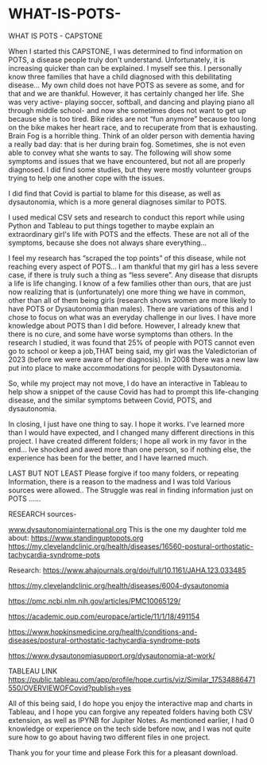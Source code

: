 # WHAT-IS-POTS-

WHAT IS POTS - CAPSTONE

When I started this CAPSTONE, I was determined to find information on POTS, a disease people truly don't understand. Unfortunately, it is increasing quicker than can be explained. I myself see this. I personally know three families that have a child diagnosed with this debilitating disease… My own child does not have POTS as severe as some, and for that and we are thankful. However, it has certainly changed her life. She was very active- playing soccer, softball, and dancing and playing piano all through middle school- and now she sometimes does not want to get up because she is too tired. Bike rides are not “fun anymore” because too long on the bike makes her heart race, and to recuperate from that is exhausting. Brain Fog is a horrible thing. Think of an older person with dementia having a really bad day: that is her during brain fog. Sometimes, she is not even able to convey what she wants to say. The following will show some symptoms and issues that we have encountered, but not all are properly diagnosed. I did find some studies, but they were mostly volunteer groups trying to help one another cope with the issues.

I did find that Covid is partial to blame for this disease, as well as dysautonomia, which is a more general diagnoses similar to POTS.

I used medical CSV sets and research to conduct this report while using Python and Tableau to put things together to maybe explain an extraordinary girl's life with POTS and the effects. These are not all of the symptoms, because she does not always share everything…

I feel my research has “scraped the top points” of this disease, while not reaching every aspect of POTS… I am thankful that my girl has a less severe case, if there is truly such a thing as “less severe”. Any disease that disrupts a life is life changing. I know of a few families other than ours, that are just now realizing that is (unfortunately) one more thing we have in common, other than all of them being girls (research shows women are more likely to have POTS or Dysautonomia than males). There are variations of this and I chose to focus on what was an everyday challenge in our lives. I have more knowledge about POTS than I did before. However, I already knew that there is no cure, and some have worse symptoms than others. In the research I studied, it was found that 25% of people with POTS cannot even go to school or keep a job,THAT being said, my girl was the Valedictorian of 2023 (before we were aware of her diagnosis). In 2008 there was a new law put into place to make accommodations for people with Dysautonomia.

So, while my project may not move, I do have an interactive in Tableau  to help show a snippet of the cause Covid has had to prompt this life-changing disease, and the similar symptoms between Covid, POTS, and dysautonomia.

In closing, I just have one thing to say. I hope it works. I've learned more than I would have expected, and I changed many different directions in this project. I have created different folders; I hope all work in my favor in the end… Ive shocked and awed more than one person, so if nothing else, the experience has been for the better, and I have learned much. 

LAST BUT NOT LEAST   Please forgive if too many folders, or repeating Information, there is a reason to the madness and I was told Various sources were allowed.. The Struggle 
was real in finding information just on POTS ......



RESEARCH sources-

www.dysautonomiainternational.org
This is the one my daughter told me about:
https://www.standinguptopots.org
https://my.clevelandclinic.org/health/diseases/16560-postural-orthostatic-tachycardia-syndrome-pots

Research:
https://www.ahajournals.org/doi/full/10.1161/JAHA.123.033485

https://my.clevelandclinic.org/health/diseases/6004-dysautonomia

https://pmc.ncbi.nlm.nih.gov/articles/PMC10065129/

https://academic.oup.com/europace/article/11/1/18/491154

https://www.hopkinsmedicine.org/health/conditions-and-diseases/postural-orthostatic-tachycardia-syndrome-pots

https://www.dysautonomiasupport.org/dysautonomia-at-work/

TABLEAU LINK
https://public.tableau.com/app/profile/hope.curtis/viz/Similar_17534886471550/OVERVIEWOFCovid?publish=yes




All of this being said, I do hope you enjoy the interactive map and charts in Tableau, and I hope you can forgive any repeated folders having both CSV extension, as well as IPYNB for Jupiter Notes. As mentioned earlier, I had 0 knowledge or experience on the tech side before now, and I was not quite sure how to go about having two different files in one project.


Thank you for your time and please Fork this for a pleasant download.